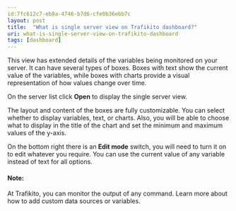 ```yaml
---
id:7fc612c7-eb8a-4746-b7d6-cfe0b36ebb7c
layout: post
title:  "What is single server view on Trafikito dashboard?"
uri: what-is-single-server-view-on-trafikito-dashboard
tags: [dashboard]
---
```


This view has extended details of the variables being monitored on your server. It can have several types of boxes. 
Boxes with text show the current value of the variables, while boxes with charts provide a visual representation of
how values change over time.

<!--more-->

On the server list click **Open** to display the single server view.

The layout and content of the boxes are fully customizable. You can select whether to display variables, text, or 
charts. Also, you will be able to choose what to display in the title of the chart and set the minimum and maximum 
values of the y-axis.

On the bottom right there is an **Edit mode** switch, you will need to turn it on to edit whatever you require. 
You can use the current value of any variable instead of text for all options.

#### Note:

At Trafikito, you can monitor the output of any command. Learn more about how to add custom data sources or variables.